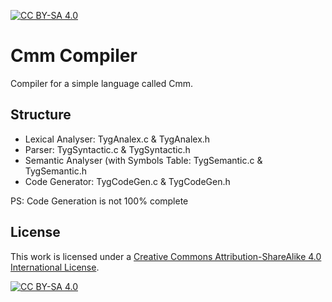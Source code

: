 [![CC BY-SA 4.0][cc-by-sa-shield]][cc-by-sa]

# Cmm Compiler

Compiler for a simple language called Cmm.

## Structure

- Lexical Analyser:                       TygAnalex.c & TygAnalex.h  
- Parser:                                 TygSyntactic.c & TygSyntactic.h  
- Semantic Analyser (with Symbols Table:  TygSemantic.c & TygSemantic.h  
- Code Generator:                         TygCodeGen.c & TygCodeGen.h  

PS: Code Generation is not 100% complete

## License

This work is licensed under a
[Creative Commons Attribution-ShareAlike 4.0 International License][cc-by-sa].

[![CC BY-SA 4.0][cc-by-sa-image]][cc-by-sa]

[cc-by-sa]: http://creativecommons.org/licenses/by-sa/4.0/
[cc-by-sa-image]: https://licensebuttons.net/l/by-sa/4.0/88x31.png
[cc-by-sa-shield]: https://img.shields.io/badge/License-CC%20BY--SA%204.0-lightgrey.svg
